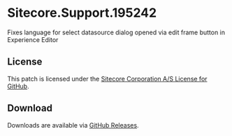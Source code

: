 # Sitecore.Support.195242
Fixes language for select datasource dialog opened via edit frame button in Experience Editor

## License  
This patch is licensed under the [Sitecore Corporation A/S License for GitHub](https://github.com/sitecoresupport/Sitecore.Support.195242/blob/master/LICENSE).  

## Download  
Downloads are available via [GitHub Releases](https://github.com/sitecoresupport/Sitecore.Support.195242/releases).  

